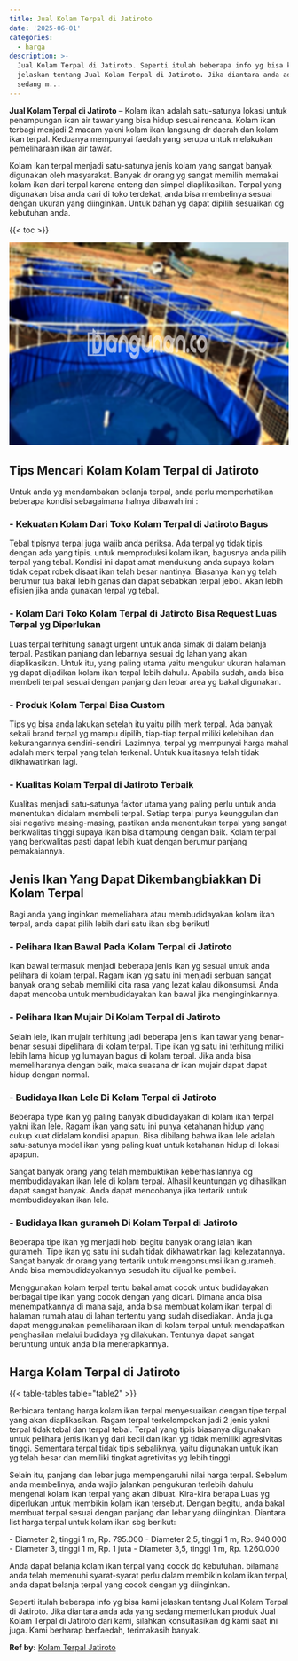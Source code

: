 ```yaml
---
title: Jual Kolam Terpal di Jatiroto
date: '2025-06-01'
categories:
  - harga
description: >-
  Jual Kolam Terpal di Jatiroto. Seperti itulah beberapa info yg bisa kami
  jelaskan tentang Jual Kolam Terpal di Jatiroto. Jika diantara anda ada yang
  sedang m...
---
```


**Jual Kolam Terpal di Jatiroto** – Kolam ikan adalah satu-satunya lokasi untuk penampungan ikan air tawar yang bisa hidup sesuai rencana. Kolam ikan terbagi menjadi 2 macam yakni kolam ikan langsung dr daerah dan kolam ikan terpal. Keduanya mempunyai faedah yang serupa untuk melakukan pemeliharaan ikan air tawar.

Kolam ikan terpal menjadi satu-satunya jenis kolam yang sangat banyak digunakan oleh masyarakat. Banyak dr orang yg sangat memilih memakai kolam ikan dari terpal karena enteng dan simpel diaplikasikan. Terpal yang digunakan bisa anda cari di toko terdekat, anda bisa membelinya sesuai dengan ukuran yang diinginkan. Untuk bahan yg dapat dipilih sesuaikan dg kebutuhan anda.

{{< toc >}}

![Jual Kolam Terpal di Jatiroto](/images/jual-kolam-terpal-02.png)

## Tips Mencari Kolam Kolam Terpal di Jatiroto

Untuk anda yg mendambakan belanja terpal, anda perlu memperhatikan beberapa kondisi sebagaimana halnya dibawah ini :

### \- Kekuatan Kolam Dari Toko Kolam Terpal di Jatiroto Bagus

Tebal tipisnya terpal juga wajib anda periksa. Ada terpal yg tidak tipis dengan ada yang tipis. untuk memproduksi kolam ikan, bagusnya anda pilih terpal yang tebal. Kondisi ini dapat amat mendukung anda supaya kolam tidak cepat robek disaat ikan telah besar nantinya. Biasanya ikan yg telah berumur tua bakal lebih ganas dan dapat sebabkan terpal jebol. Akan lebih efisien jika anda gunakan terpal yg tebal.

### \- Kolam Dari Toko Kolam Terpal di Jatiroto Bisa Request Luas Terpal yg Diperlukan

Luas terpal terhitung sanagt urgent untuk anda simak di dalam belanja terpal. Pastikan panjang dan lebarnya sesuai dg lahan yang akan diaplikasikan. Untuk itu, yang paling utama yaitu mengukur ukuran halaman yg dapat dijadikan kolam ikan terpal lebih dahulu. Apabila sudah, anda bisa membeli terpal sesuai dengan panjang dan lebar area yg bakal digunakan.

### \- Produk Kolam Terpal Bisa Custom

Tips yg bisa anda lakukan setelah itu yaitu pilih merk terpal. Ada banyak sekali brand terpal yg mampu dipilih, tiap-tiap terpal miliki kelebihan dan kekurangannya sendiri-sendiri. Lazimnya, terpal yg mempunyai harga mahal adalah merk terpal yang telah terkenal. Untuk kualitasnya telah tidak dikhawatirkan lagi.

### \- Kualitas Kolam Terpal di Jatiroto Terbaik

Kualitas menjadi satu-satunya faktor utama yang paling perlu untuk anda menentukan didalam membeli terpal. Setiap terpal punya keunggulan dan sisi negative masing-masing, pastikan anda menentukan terpal yang sangat berkwalitas tinggi supaya ikan bisa ditampung dengan baik. Kolam terpal yang berkwalitas pasti dapat lebih kuat dengan berumur panjang pemakaiannya.

## Jenis Ikan Yang Dapat Dikembangbiakkan Di Kolam Terpal

Bagi anda yang inginkan memeliahara atau membudidayakan kolam ikan terpal, anda dapat pilih lebih dari satu ikan sbg berikut!

### \- Pelihara Ikan Bawal Pada Kolam Terpal di Jatiroto

Ikan bawal termasuk menjadi beberapa jenis ikan yg sesuai untuk anda pelihara di kolam terpal. Ragam ikan yg satu ini menjadi serbuan sangat banyak orang sebab memiliki cita rasa yang lezat kalau dikonsumsi. Anda dapat mencoba untuk membudidayakan kan bawal jika menginginkannya.

### \- Pelihara Ikan Mujair Di Kolam Terpal di Jatiroto

Selain lele, ikan mujair terhitung jadi beberapa jenis ikan tawar yang benar-benar sesuai dipelihara di kolam terpal. Tipe ikan yg satu ini terhitung miliki lebih lama hidup yg lumayan bagus di kolam terpal. Jika anda bisa memeliharanya dengan baik, maka suasana dr ikan mujair dapat dapat hidup dengan normal.

### \- Budidaya Ikan Lele Di Kolam Terpal di Jatiroto

Beberapa type ikan yg paling banyak dibudidayakan di kolam ikan terpal yakni ikan lele. Ragam ikan yang satu ini punya ketahanan hidup yang cukup kuat didalam kondisi apapun. Bisa dibilang bahwa ikan lele adalah satu-satunya model ikan yang paling kuat untuk ketahanan hidup di lokasi apapun.

Sangat banyak orang yang telah membuktikan keberhasilannya dg membudidayakan ikan lele di kolam terpal. Alhasil keuntungan yg dihasilkan dapat sangat banyak. Anda dapat mencobanya jika tertarik untuk membudidayakan ikan lele.

### \- Budidaya Ikan gurameh Di Kolam Terpal di Jatiroto

Beberapa tipe ikan yg menjadi hobi begitu banyak orang ialah ikan gurameh. Tipe ikan yg satu ini sudah tidak dikhawatirkan lagi kelezatannya. Sangat banyak dr orang yang tertarik untuk mengonsumsi ikan gurameh. Anda bisa membudidayakannya sesudah itu dijual ke pembeli.

Menggunakan kolam terpal tentu bakal amat cocok untuk budidayakan berbagai tipe ikan yang cocok dengan yang dicari. Dimana anda bisa menempatkannya di mana saja, anda bisa membuat kolam ikan terpal di halaman rumah atau di lahan tertentu yang sudah disediakan. Anda juga dapat menggunakan pemeliharaan ikan di kolam terpal untuk mendapatkan penghasilan melalui budidaya yg dilakukan. Tentunya dapat sangat beruntung untuk anda bila menerapkannya.

## Harga Kolam Terpal di Jatiroto

{{< table-tables table="table2" >}}

Berbicara tentang harga kolam ikan terpal menyesuaikan dengan tipe terpal yang akan diaplikasikan. Ragam terpal terkelompokan jadi 2 jenis yakni terpal tidak tebal dan terpal tebal. Terpal yang tipis biasanya digunakan untuk pelihara jenis ikan yg dari kecil dan ikan yg tidak memiliki agresivitas tinggi. Sementara terpal tidak tipis sebaliknya, yaitu digunakan untuk ikan yg telah besar dan memiliki tingkat agretivitas yg lebih tinggi.

Selain itu, panjang dan lebar juga mempengaruhi nilai harga terpal. Sebelum anda membelinya, anda wajib jalankan pengukuran terlebih dahulu mengenai kolam ikan terpal yang akan dibuat. Kira-kira berapa Luas yg diperlukan untuk membikin kolam ikan tersebut. Dengan begitu, anda bakal membuat terpal sesuai dengan panjang dan lebar yang diinginkan. Diantara list harga terpal untuk kolam ikan sbg berikut:

\- Diameter 2, tinggi 1 m, Rp. 795.000 - Diameter 2,5, tinggi 1 m, Rp. 940.000 - Diameter 3, tinggi 1 m, Rp. 1 juta - Diameter 3,5, tinggi 1 m, Rp. 1.260.000

Anda dapat belanja kolam ikan terpal yang cocok dg kebutuhan. bilamana anda telah memenuhi syarat-syarat perlu dalam membikin kolam ikan terpal, anda dapat belanja terpal yang cocok dengan yg diinginkan.

Seperti itulah beberapa info yg bisa kami jelaskan tentang Jual Kolam Terpal di Jatiroto. Jika diantara anda ada yang sedang memerlukan produk Jual Kolam Terpal di Jatiroto dari kami, silahkan konsultasikan dg kami saat ini juga. Kami berharap berfaedah, terimakasih banyak.

**Ref by:** [Kolam Terpal Jatiroto](https://id.wikipedia.org/wiki/Kolam)
